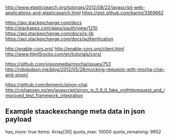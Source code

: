 

http://www.elasticsearch.org/tutorials/2012/08/22/javascript-web-applications-and-elasticsearch.html
https://gist.github.com/karmi/3369662

https://api.stackexchange.com/docs
http://stackapps.com/apps/oauth/view/1210
https://api.stackexchange.com/docs/js-lib
https://api.stackexchange.com/docs/authentication

http://enable-cors.org/
http://enable-cors.org/client.html
http://www.html5rocks.com/en/tutorials/cors/


https://github.com/visionmedia/mocha/issues/753
http://robdodson.me/blog/2012/05/28/mocking-requests-with-mocha-chai-and-sinon/

https://github.com/domenic/sinon-chai
http://cjohansen.no/en/javascript/sinon_js_0_6_0_fake_xmlhttprequest_and_improved_test_framework_integration


Example staackexchange meta data in json payload
-------------------------
has_more: true
items: Array[30]
quota_max: 10000
quota_remaining: 9952